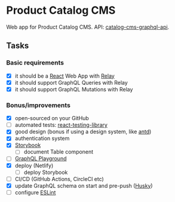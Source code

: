 # Product Catalog CMS
Web app for Product Catalog CMS. API: [catalog-cms-graphql-api](https://github.com/stoneparker/catalog-cms-graphql-api).

## Tasks
### Basic requirements
- [x] it should be a [React](https://reactjs.org/) Web App with [Relay](https://relay.dev/)
- [x] it should support GraphQL Queries with Relay
- [x] it should support GraphQL Mutations with Relay

### Bonus/improvements
- [x] open-sourced on your GitHub
- [ ] automated tests: [react-testing-library](https://testing-library.com/)
- [x] good design (bonus if using a design system, like [antd](https://ant.design/))
- [x] authentication system
- [x] [Storybook](https://storybook.js.org/)
  - [ ] document Table component
- [ ] [GraphQL Playground](https://github.com/graphql/graphql-playground)
- [x] deploy (Netlify)
  - [ ] deploy Storybook
- [ ] CI/CD (GitHub Actions, CircleCI etc)
- [x] update GraphQL schema on start and pre-push ([Husky](https://typicode.github.io/husky))
- [ ] configure [ESLint](https://eslint.org/)
